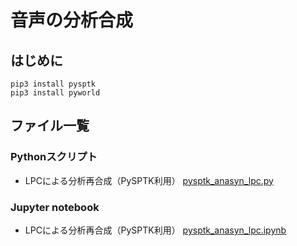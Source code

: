 # 音声の分析合成

## はじめに
```
pip3 install pysptk
pip3 install pyworld
```

## ファイル一覧
### Pythonスクリプト
- LPCによる分析再合成（PySPTK利用） [pysptk_anasyn_lpc.py](https://github.com/tam17aki/speech_process_exercise/blob/master/SpeechAnalysisSynthesis/pysptk_anasyn_lpc.py)

### Jupyter notebook
- LPCによる分析再合成（PySPTK利用） [pysptk_anasyn_lpc.ipynb](https://github.com/tam17aki/speech_process_exercise/blob/master/SpeechAnalysisSynthesis/pysptk_anasyn_lpc.ipynb)
